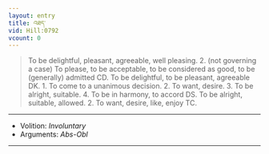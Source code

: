 ```yaml
---
layout: entry
title: འཐད་
vid: Hill:0792
vcount: 0
---
```

> To be delightful, pleasant, agreeable, well pleasing\. 2\. (not governing a case) To please, to be acceptable, to be considered as good, to be (generally) admitted CD\. To be delightful, to be pleasant, agreeable DK\. 1\. To come to a unanimous decision\. 2\. To want, desire\. 3\. To be alright, suitable\. 4\. To be in harmony, to accord DS\. To be alright, suitable, allowed\. 2\. To want, desire, like, enjoy TC\.

---
* Volition: _Involuntary_
* Arguments: _Abs-Obl_

---

